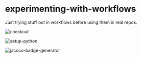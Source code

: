 # experimenting-with-workflows

Just trying stuff out in workflows before using them in real repos.  

![checkout](https://img.shields.io/endpoint?url=https%3A%2F%2Fraw.githubusercontent.com%2Fcicirello%2Fexperimenting-with-workflows%2Fmain%2Fcheckout.json)

![setup-python](https://img.shields.io/endpoint?url=https%3A%2F%2Fraw.githubusercontent.com%2Fcicirello%2Fexperimenting-with-workflows%2Fmain%2Fsetup-python.json)

![jacoco-badge-generator](https://img.shields.io/endpoint?url=https%3A%2F%2Fraw.githubusercontent.com%2Fcicirello%2Fexperimenting-with-workflows%2Fmain%2Fjacoco-badge-generator.json)

